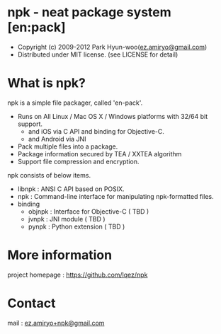 npk - neat package system [en:pack]
===================================

- Copyright (c) 2009-2012 Park Hyun-woo(ez.amiryo@gmail.com)
- Distributed under MIT license. (see LICENSE for detail)


# What is npk?

npk is a simple file packager, called 'en-pack'.

- Runs on All Linux / Mac OS X / Windows platforms with 32/64 bit support.
    - and iOS via C API and binding for Objective-C.
    - and Android via JNI
- Pack multiple files into a package.
- Package information secured by TEA / XXTEA algorithm
- Support file compression and encryption.

npk consists of below items.

- libnpk : ANSI C API based on POSIX.
- npk : Command-line interface for manipulating npk-formatted files.
- binding
    - objnpk : Interface for Objective-C ( TBD )
    - jvnpk : JNI module ( TBD )
    - pynpk : Python extension ( TBD )


# More information

project homepage : https://github.com/lqez/npk


# Contact

mail : ez.amiryo+npk@gmail.com
